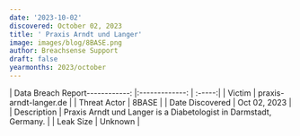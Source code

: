 ```yaml
---
date: '2023-10-02'
discovered: October 02, 2023
title: ' Praxis Arndt und Langer'
image: images/blog/8BASE.png
author: Breachsense Support
draft: false
yearmonths: 2023/october
---
```


| Data Breach Report------------:     |:-------------:    | :-----:|
| Victim      | praxis-arndt-langer.de      | 
| Threat Actor      | 8BASE      | 
| Date Discovered      | Oct 02, 2023      | 
| Description      | Praxis Arndt und Langer is a Diabetologist in Darmstadt, Germany.      | 
| Leak Size      | Unknown      | 

